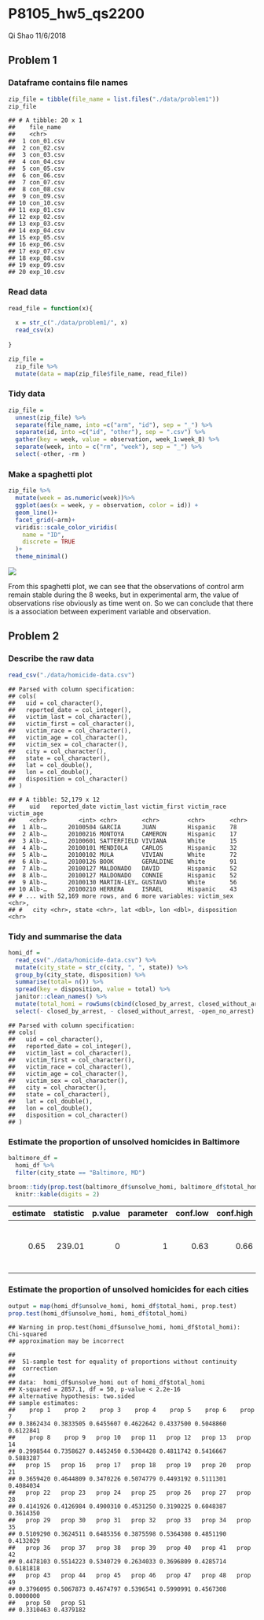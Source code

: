 P8105\_hw5\_qs2200
================
Qi Shao
11/6/2018

Problem 1
---------

### Dataframe contains file names

``` r
zip_file = tibble(file_name = list.files("./data/problem1"))
zip_file
```

    ## # A tibble: 20 x 1
    ##    file_name 
    ##    <chr>     
    ##  1 con_01.csv
    ##  2 con_02.csv
    ##  3 con_03.csv
    ##  4 con_04.csv
    ##  5 con_05.csv
    ##  6 con_06.csv
    ##  7 con_07.csv
    ##  8 con_08.csv
    ##  9 con_09.csv
    ## 10 con_10.csv
    ## 11 exp_01.csv
    ## 12 exp_02.csv
    ## 13 exp_03.csv
    ## 14 exp_04.csv
    ## 15 exp_05.csv
    ## 16 exp_06.csv
    ## 17 exp_07.csv
    ## 18 exp_08.csv
    ## 19 exp_09.csv
    ## 20 exp_10.csv

### Read data

``` r
read_file = function(x){
  
  x = str_c("./data/problem1/", x)
  read_csv(x)
  
}

zip_file = 
  zip_file %>%
  mutate(data = map(zip_file$file_name, read_file))
```

### Tidy data

``` r
zip_file = 
  unnest(zip_file) %>%
  separate(file_name, into =c("arm", "id"), sep = "_") %>%
  separate(id, into =c("id", "other"), sep = ".csv") %>%
  gather(key = week, value = observation, week_1:week_8) %>%
  separate(week, into = c("rm", "week"), sep = "_") %>%
  select(-other, -rm )
```

### Make a spaghetti plot

``` r
zip_file %>%
  mutate(week = as.numeric(week))%>%
  ggplot(aes(x = week, y = observation, color = id)) +
  geom_line()+
  facet_grid(~arm)+
  viridis::scale_color_viridis(
    name = "ID", 
    discrete = TRUE
  )+
  theme_minimal() 
```

![](p8105_hw5_qs2200_files/figure-markdown_github/problem%201.4-1.png)

From this spaghetti plot, we can see that the observations of control arm remain stable during the 8 weeks, but in experimental arm, the value of observations rise obviously as time went on. So we can conclude that there is a association between experiment variable and observation.

Problem 2
---------

### Describe the raw data

``` r
read_csv("./data/homicide-data.csv")
```

    ## Parsed with column specification:
    ## cols(
    ##   uid = col_character(),
    ##   reported_date = col_integer(),
    ##   victim_last = col_character(),
    ##   victim_first = col_character(),
    ##   victim_race = col_character(),
    ##   victim_age = col_character(),
    ##   victim_sex = col_character(),
    ##   city = col_character(),
    ##   state = col_character(),
    ##   lat = col_double(),
    ##   lon = col_double(),
    ##   disposition = col_character()
    ## )

    ## # A tibble: 52,179 x 12
    ##    uid   reported_date victim_last victim_first victim_race victim_age
    ##    <chr>         <int> <chr>       <chr>        <chr>       <chr>     
    ##  1 Alb-…      20100504 GARCIA      JUAN         Hispanic    78        
    ##  2 Alb-…      20100216 MONTOYA     CAMERON      Hispanic    17        
    ##  3 Alb-…      20100601 SATTERFIELD VIVIANA      White       15        
    ##  4 Alb-…      20100101 MENDIOLA    CARLOS       Hispanic    32        
    ##  5 Alb-…      20100102 MULA        VIVIAN       White       72        
    ##  6 Alb-…      20100126 BOOK        GERALDINE    White       91        
    ##  7 Alb-…      20100127 MALDONADO   DAVID        Hispanic    52        
    ##  8 Alb-…      20100127 MALDONADO   CONNIE       Hispanic    52        
    ##  9 Alb-…      20100130 MARTIN-LEY… GUSTAVO      White       56        
    ## 10 Alb-…      20100210 HERRERA     ISRAEL       Hispanic    43        
    ## # ... with 52,169 more rows, and 6 more variables: victim_sex <chr>,
    ## #   city <chr>, state <chr>, lat <dbl>, lon <dbl>, disposition <chr>

### Tidy and summarise the data

``` r
homi_df = 
  read_csv("./data/homicide-data.csv") %>%
  mutate(city_state = str_c(city, ", ", state)) %>%
  group_by(city_state, disposition) %>%
  summarise(total= n()) %>%
  spread(key = disposition, value = total) %>%
  janitor::clean_names() %>%
  mutate(total_homi = rowSums(cbind(closed_by_arrest, closed_without_arrest, open_no_arrest), na.rm = T), unsolve_homi = rowSums(cbind(closed_without_arrest, open_no_arrest), na.rm = T)) %>%
  select(- closed_by_arrest, - closed_without_arrest, -open_no_arrest)
```

    ## Parsed with column specification:
    ## cols(
    ##   uid = col_character(),
    ##   reported_date = col_integer(),
    ##   victim_last = col_character(),
    ##   victim_first = col_character(),
    ##   victim_race = col_character(),
    ##   victim_age = col_character(),
    ##   victim_sex = col_character(),
    ##   city = col_character(),
    ##   state = col_character(),
    ##   lat = col_double(),
    ##   lon = col_double(),
    ##   disposition = col_character()
    ## )

### Estimate the proportion of unsolved homicides in Baltimore

``` r
baltimore_df = 
  homi_df %>%
  filter(city_state == "Baltimore, MD")

broom::tidy(prop.test(baltimore_df$unsolve_homi, baltimore_df$total_homi)) %>%
  knitr::kable(digits = 2)
```

|  estimate|  statistic|  p.value|  parameter|  conf.low|  conf.high| method                                               | alternative |
|---------:|----------:|--------:|----------:|---------:|----------:|:-----------------------------------------------------|:------------|
|      0.65|     239.01|        0|          1|      0.63|       0.66| 1-sample proportions test with continuity correction | two.sided   |

### Estimate the proportion of unsolved homicides for each cities

``` r
output = map(homi_df$unsolve_homi, homi_df$total_homi, prop.test)
prop.test(homi_df$unsolve_homi, homi_df$total_homi)
```

    ## Warning in prop.test(homi_df$unsolve_homi, homi_df$total_homi): Chi-squared
    ## approximation may be incorrect

    ## 
    ##  51-sample test for equality of proportions without continuity
    ##  correction
    ## 
    ## data:  homi_df$unsolve_homi out of homi_df$total_homi
    ## X-squared = 2857.1, df = 50, p-value < 2.2e-16
    ## alternative hypothesis: two.sided
    ## sample estimates:
    ##    prop 1    prop 2    prop 3    prop 4    prop 5    prop 6    prop 7 
    ## 0.3862434 0.3833505 0.6455607 0.4622642 0.4337500 0.5048860 0.6122841 
    ##    prop 8    prop 9   prop 10   prop 11   prop 12   prop 13   prop 14 
    ## 0.2998544 0.7358627 0.4452450 0.5304428 0.4811742 0.5416667 0.5883287 
    ##   prop 15   prop 16   prop 17   prop 18   prop 19   prop 20   prop 21 
    ## 0.3659420 0.4644809 0.3470226 0.5074779 0.4493192 0.5111301 0.4084034 
    ##   prop 22   prop 23   prop 24   prop 25   prop 26   prop 27   prop 28 
    ## 0.4141926 0.4126984 0.4900310 0.4531250 0.3190225 0.6048387 0.3614350 
    ##   prop 29   prop 30   prop 31   prop 32   prop 33   prop 34   prop 35 
    ## 0.5109290 0.3624511 0.6485356 0.3875598 0.5364308 0.4851190 0.4132029 
    ##   prop 36   prop 37   prop 38   prop 39   prop 40   prop 41   prop 42 
    ## 0.4478103 0.5514223 0.5340729 0.2634033 0.3696809 0.4285714 0.6181818 
    ##   prop 43   prop 44   prop 45   prop 46   prop 47   prop 48   prop 49 
    ## 0.3796095 0.5067873 0.4674797 0.5396541 0.5990991 0.4567308 0.0000000 
    ##   prop 50   prop 51 
    ## 0.3310463 0.4379182
